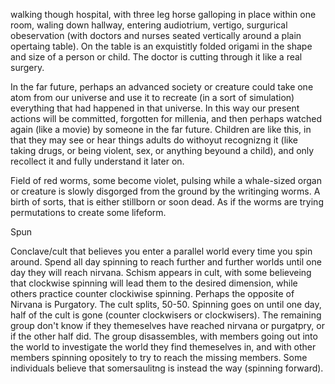 walking though hospital, with three leg horse galloping in place within one room, waling down hallway, entering audiotrium, vertigo, surgurical obeservation (with doctors and nurses seated vertically around a plain opertaing table). On the table is an exquistitly folded origami in the shape and size of a person or child. The doctor is cutting through it like a real surgery.

In the far future, perhaps an advanced society or creature could take one atom from our universe and use it to recreate (in a sort of simulation) everything that had happened in that universe. In this way our present actions will be committed, forgotten for millenia, and then perhaps watched again (like a movie) by someone in the far future. Children are like this, in that they may see or hear things adults do withoyut recognizng it (like taking drugs, or being violent, sex, or anything beyound a child), and only recollect it and fully understand it later on.

Field of red worms, some become violet, pulsing while a whale-sized organ or creature is slowly disgorged from the ground by the writinging worms. A birth of sorts, that is either stillborn or soon dead. As if the worms are trying permutations to create some lifeform.

Spun

Conclave/cult that believes you enter a parallel world every time you spin around. Spend all day spinning to reach further and further worlds until one day they will reach nirvana. Schism appears in cult, with some believeing that clockwise spinning will lead them to the desired dimension, while others practice counter clockiwise spinning. Perhaps the opposite of Nirvana is Purgatory. The cult splits, 50-50. Spinning goes on until one day, half  of the cult is gone (counter clockwisers or clockwisers). The remaining group don't know if they themeselves have reached nirvana or purgatpry, or if the other half did. The group disassembles, with members going out into the world to investigate the world they find themeselves in, and with other members spinning opositely to try to reach the missing members. Some individuals believe that somersaulitng is instead the way (spinning forward).


